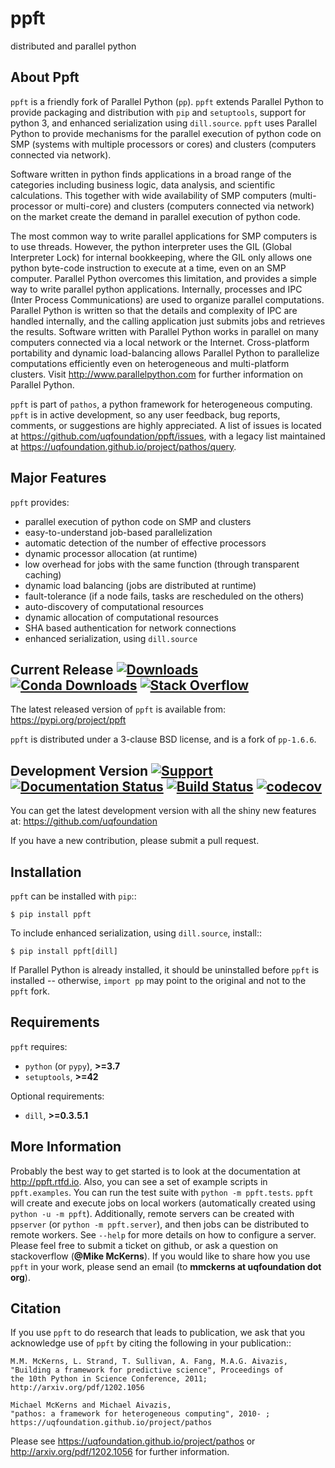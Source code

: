 ppft
====
distributed and parallel python

About Ppft
----------
``ppft`` is a friendly fork of Parallel Python (``pp``). ``ppft`` extends Parallel Python to provide packaging and distribution with ``pip`` and ``setuptools``, support for python 3, and enhanced serialization using ``dill.source``. ``ppft`` uses Parallel Python to provide mechanisms for the parallel execution of python code on SMP (systems with multiple processors or cores) and clusters (computers connected via network).

Software written in python finds applications in a broad range of the categories including business logic, data analysis, and scientific calculations. This together with wide availability of SMP computers (multi-processor or multi-core) and clusters (computers connected via network) on the market create the demand in parallel execution of python code.

The most common way to write parallel applications for SMP computers is to use threads. However, the python interpreter uses the GIL (Global Interpreter Lock) for internal bookkeeping, where the GIL only allows one python byte-code instruction to execute at a time, even on an SMP computer. Parallel Python overcomes this limitation, and provides a simple way to write parallel python applications. Internally, processes and IPC (Inter Process Communications) are used to organize parallel computations. Parallel Python is written so that the details and complexity of IPC are handled internally, and the calling application just submits jobs and retrieves the results. Software written with Parallel Python works in parallel on many computers connected via a local network or the Internet. Cross-platform portability and dynamic load-balancing allows Parallel Python to parallelize computations efficiently even on heterogeneous and multi-platform clusters. Visit http://www.parallelpython.com for further information on Parallel Python.

``ppft`` is part of ``pathos``, a python framework for heterogeneous computing.
``ppft`` is in active development, so any user feedback, bug reports, comments,
or suggestions are highly appreciated.  A list of issues is located at https://github.com/uqfoundation/ppft/issues, with a legacy list maintained at https://uqfoundation.github.io/project/pathos/query.


Major Features
--------------
``ppft`` provides:

* parallel execution of python code on SMP and clusters
* easy-to-understand job-based parallelization
* automatic detection of the number of effective processors
* dynamic processor allocation (at runtime)
* low overhead for jobs with the same function (through transparent caching)
* dynamic load balancing (jobs are distributed at runtime)
* fault-tolerance (if a node fails, tasks are rescheduled on the others)
* auto-discovery of computational resources
* dynamic allocation of computational resources
* SHA based authentication for network connections
* enhanced serialization, using ``dill.source``


Current Release
[![Downloads](https://static.pepy.tech/personalized-badge/ppft?period=total&units=international_system&left_color=grey&right_color=blue&left_text=pypi%20downloads)](https://pepy.tech/project/ppft)
[![Conda Downloads](https://img.shields.io/conda/dn/conda-forge/ppft?color=blue&label=conda%20downloads)](https://anaconda.org/conda-forge/ppft)
[![Stack Overflow](https://img.shields.io/badge/stackoverflow-get%20help-black.svg)](https://stackoverflow.com/questions/tagged/parallel-python)
---------------
The latest released version of ``ppft`` is available from:
    https://pypi.org/project/ppft

``ppft`` is distributed under a 3-clause BSD license, and is a fork of ``pp-1.6.6``.


Development Version
[![Support](https://img.shields.io/badge/support-the%20UQ%20Foundation-purple.svg?style=flat&colorA=grey&colorB=purple)](http://www.uqfoundation.org/pages/donate.html)
[![Documentation Status](https://readthedocs.org/projects/ppft/badge/?version=latest)](https://ppft.readthedocs.io/en/latest/?badge=latest)
[![Build Status](https://travis-ci.com/uqfoundation/ppft.svg?label=build&logo=travis&branch=master)](https://travis-ci.com/github/uqfoundation/ppft)
[![codecov](https://codecov.io/gh/uqfoundation/ppft/branch/master/graph/badge.svg)](https://codecov.io/gh/uqfoundation/ppft)
-------------------
You can get the latest development version with all the shiny new features at:
    https://github.com/uqfoundation

If you have a new contribution, please submit a pull request.


Installation
------------
``ppft`` can be installed with ``pip``::

    $ pip install ppft

To include enhanced serialization, using ``dill.source``, install::

    $ pip install ppft[dill]

If Parallel Python is already installed, it should be uninstalled before ``ppft`` is installed -- otherwise, ``import pp`` may point to the original and not to the ``ppft`` fork.


Requirements
------------
``ppft`` requires:

* ``python`` (or ``pypy``), **>=3.7**
* ``setuptools``, **>=42**

Optional requirements:

* ``dill``, **>=0.3.5.1**


More Information
----------------
Probably the best way to get started is to look at the documentation at
http://ppft.rtfd.io. Also, you can see a set of example scripts in
``ppft.examples``. You can run the test suite with ``python -m ppft.tests``.
``ppft`` will create and execute jobs on local workers (automatically created
using ``python -u -m ppft``). Additionally, remote servers can be created with 
``ppserver`` (or ``python -m ppft.server``), and then jobs can be distributed
to remote workers. See ``--help`` for more details on how to configure a server.
Please feel free to submit a ticket on github, or ask a question on
stackoverflow (**@Mike McKerns**).  If you would like to share how you use
``ppft`` in your work, please send an email (to **mmckerns at uqfoundation dot org**).


Citation
--------
If you use ``ppft`` to do research that leads to publication, we ask that you
acknowledge use of ``ppft`` by citing the following in your publication::

    M.M. McKerns, L. Strand, T. Sullivan, A. Fang, M.A.G. Aivazis,
    "Building a framework for predictive science", Proceedings of
    the 10th Python in Science Conference, 2011;
    http://arxiv.org/pdf/1202.1056

    Michael McKerns and Michael Aivazis,
    "pathos: a framework for heterogeneous computing", 2010- ;
    https://uqfoundation.github.io/project/pathos

Please see https://uqfoundation.github.io/project/pathos or
http://arxiv.org/pdf/1202.1056 for further information.

